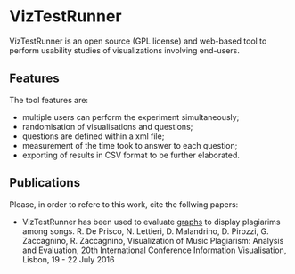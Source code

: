 # VizTestRunner
VizTestRunner is an open source (GPL license) and web-based tool to perform usability studies of visualizations involving end-users. 

## Features

The tool features are:

 - multiple users can perform the experiment simultaneously;
 - randomisation of visualisations and questions;
 - questions are defined within a xml file;
 - measurement of the time took to answer to each question;
 - exporting of results in CSV format to be further elaborated.
 
## Publications

Please, in order to refere to this work, cite the follwing papers:

 - VizTestRunner has been used to evaluate [graphs](http://donpir.github.io/graphvislib/demo/01Plagiarism/index.html) to display plagiarims among songs. R. De Prisco, N. Lettieri, D. Malandrino, D. Pirozzi, G. Zaccagnino, R. Zaccagnino, Visualization of Music Plagiarism: Analysis and Evaluation, 20th International Conference Information Visualisation, Lisbon, 19 - 22 July 2016
